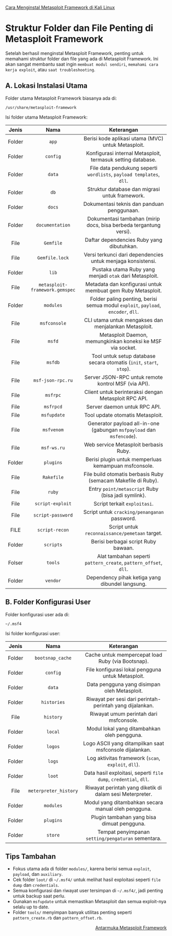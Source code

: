 <p align="left">
  <a href="https://github.com/fixploit03/Belajar-Metasploit-Framework/blob/main/resource/Cara%20Menginstal%20Metasploit%20Framework%20di%20Kali%20Linux.md">Cara Menginstal Metasploit Framework di Kali Linux</a>
</p>

# Struktur Folder dan File Penting di Metasploit Framework

Setelah berhasil menginstal Metasploit Framework, penting untuk memahami struktur folder dan file yang ada di Metasploit Framework. Ini akan sangat membantu saat ingin `membuat modul sendiri`, `memahami cara kerja exploit`, atau `saat troubleshooting`.

## A. Lokasi Instalasi Utama

Folder utama Metasploit Framework biasanya ada di:

```
/usr/share/metasploit-framework
```

Isi folder utama Metasploit Framework:

| Jenis | Nama | Keterangan |
|:--:|:--:|:--:|
| Folder | `app` | Berisi kode aplikasi utama (MVC) untuk Metasploit. |
| Folder | `config` | Konfigurasi internal Metasploit, termasuk setting database. |
| Folder | `data` |	File data pendukung seperti `wordlists`, `payload templates`, `dll`. |
| Folder | `db` | Struktur database dan migrasi untuk framework. |
| Folder | `docs` | Dokumentasi teknis dan panduan penggunaan. |
| Folder | `documentation` | Dokumentasi tambahan (mirip docs, bisa berbeda tergantung versi). |
| File | `Gemfile` | Daftar dependencies Ruby yang dibutuhkan. |
| File | `Gemfile.lock` | Versi terkunci dari dependencies untuk menjaga konsistensi. | 
| Folder | `lib` | Pustaka utama Ruby yang menjadi `otak` dari Metasploit. |
| File | `metasploit-framework.gemspec` | Metadata dan konfigurasi untuk membuat gem Ruby Metasploit. |
| Folder | `modules` | Folder paling penting, berisi semua modul `exploit`, `payload`, `encoder`, `dll`. |
| File | `msfconsole` | CLI utama untuk mengakses dan menjalankan Metasploit. |
| File | `msfd` | Metasploit Daemon, memungkinkan koneksi ke MSF via socket. |
| File | `msfdb` | Tool untuk setup database secara otomatis (`init`, `start`, `stop`). |
| File | `msf-json-rpc.ru` | Server JSON-RPC untuk remote kontrol MSF (via API). |
| File | `msfrpc` | Client untuk berinteraksi dengan Metasploit RPC API. |
| File | `msfrpcd` | Server daemon untuk RPC API. |
| File | `msfupdate` | Tool update otomatis Metasploit. |
| File | `msfvenom` | Generator payload all-in-one (gabungan `msfpayload` dan `msfencode`). |
| File | `msf-ws.ru` | Web service Metasploit berbasis Ruby. |
| Folder | `plugins` | Berisi plugin untuk memperluas kemampuan msfconsole. |
| File | `Rakefile` | File build otomatis berbasis Ruby (semacam Makefile di Ruby). | 
| File | `ruby` | Entry `point/metascript` Ruby (bisa jadi symlink). |
| File | `script-exploit` | Script terkait `exploitasi`. |
| File | `script-password` | Script untuk `cracking/penanganan` password. |
| FILE | `script-recon` | Script untuk `reconnaissance/pemetaan` target. |
| Folder | `scripts` | Berisi berbagai script Ruby bawaan. |
| Folser | `tools` | Alat tambahan seperti `pattern_create`, `pattern_offset`, `dll`. |
| Folder | `vendor` | Dependency pihak ketiga yang dibundel langsung. |

## B. Folder Konfigurasi User

Folder konfigurasi user ada di:

```
~/.msf4
```

Isi folder konfigurasi user:

| Jenis |	Nama | Keterangan |
|:--:|:--:|:--:|
| Folder | `bootsnap_cache` | Cache untuk mempercepat load Ruby (via Bootsnap). | 
| Folder | `config` | File konfigurasi lokal pengguna untuk Metasploit. |
| Folder | `data` | Data pengguna yang disimpan oleh Metasploit. |
| Folder | `histories` | Riwayat per sesi dari perintah-perintah yang dijalankan. |
| File | `history` | Riwayat umum perintah dari msfconsole. |
| Folder | `local` | Modul lokal yang ditambahkan oleh pengguna. |
| Folder | `logos` | Logo ASCII yang ditampilkan saat msfconsole dijalankan. |
| Folder | `logs` | Log aktivitas framework (`scan`, `exploit`, `dll`). |
| Folder | `loot` | Data hasil exploitasi, seperti `file dump`, `credential`, `dll`. |
| File | `meterpreter_history` | Riwayat perintah yang diketik di dalam sesi Meterpreter. |
| Folder | `modules` | Modul yang ditambahkan secara manual oleh pengguna. |
| Folder | `plugins` | Plugin tambahan yang bisa dimuat pengguna. |
|Folder | `store` | Tempat penyimpanan `setting/pengaturan` sementara. |

## Tips Tambahan
- Fokus utama ada di folder `modules/`, karena berisi semua `exploit`, `payload`, dan `auxiliary`.
- Cek folder `loot/` di `~/.msf4/` untuk melihat hasil exploitasi seperti `file dump` dan `credentials`.
- Semua konfigurasi dan riwayat user tersimpan di `~/.msf4/`, jadi penting untuk backup saat perlu.
- Gunakan `msfupdate` untuk memastikan Metasploit dan semua exploit-nya selalu up to date.
- Folder `tools/` menyimpan banyak utilitas penting seperti `pattern_create.rb` dan `pattern_offset.rb`.


<p align="right">
  <a href="https://github.com/fixploit03/Belajar-Metasploit-Framework/blob/main/resource/Antarmuka%20Metasploit%20Framework.md">Antarmuka Metasploit Framework</a>
</p>
